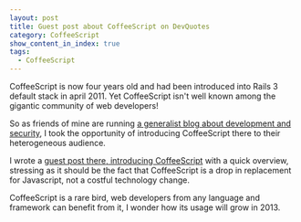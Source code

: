 ```yaml
---
layout: post
title: Guest post about CoffeeScript on DevQuotes
category: CoffeeScript
show_content_in_index: true
tags:
  - CoffeeScript
---
```


CoffeeScript is now four years old and had been introduced into 
Rails 3 default stack in april 2011. Yet CoffeeScript isn't well known
among the gigantic community of web developers! 

So as friends of mine are running [a generalist blog about development and
security](http://devquotes.com), I took the opportunity of introducing
CoffeeScript there to their heterogeneous audience.

I wrote a [guest post there, introducing CoffeeScript](http://www.devquotes.com/2012/12/15/coffeescript-javascript-like-a-sir/) with a quick overview, stressing as it should be
the fact that CoffeeScript is a drop in replacement for Javascript, not
a costful technology change.

CoffeeScript is a rare bird, web developers from any language and
framework can benefit from it, I wonder how its usage will grow in 2013. 
